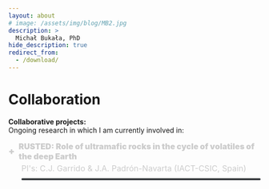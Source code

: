 ```yaml
---
layout: about
# image: /assets/img/blog/MB2.jpg
description: >
  Michał Bukała, PhD
hide_description: true
redirect_from:
  - /download/
---
```

# Collaboration        
<b> Collaborative projects: </b><br>
Ongoing research in which I am currently involved in:<br>


<html lang="pl">
<head>
  <meta charset="UTF-8">
  <title>Projekty Naukowe</title>
  <style>
    :root {
      --accent-color: rgb(79,177,186);
    }

    body {
      background-color: #2a2d2f;
      color: #cccccc;
      font-family: Arial, sans-serif;
      font-size: 1rem;
      line-height: 1.75;
      padding: 20px;
    }

    .project {
      margin-bottom: 25px;
    }

    .project-title {
      cursor: pointer;
      color: #cccccc;
      text-decoration: none;
      display: flex;
      align-items: center;
      gap: 8px;
      font-weight: 900; /* heading weight */
      font-size: 1rem;
    }

    .project-title:hover {
      text-decoration: underline;
      text-decoration-color: var(--accent-color);
    }

    .icon {
      font-size: 18px;
      transition: transform 0.3s ease;
    }

    .icon.rotate {
      transform: rotate(45deg);
    }

    .project-pis {
      margin: 4px 0 10px 26px;
      font-weight: 400;
      color: #cccccc;
      font-size: 1rem;
    }

    .toggle-content {
    max-height: 0;
    overflow: hidden;
    transition: max-height 0.4s ease;
    margin-left: 26px;
    font-weight: 400;
    font-size: 1rem;
    background-color: #393d40; 
    padding: 2px;
    border-radius: 2px;
    }


    .toggle-content.show {
      max-height: 350px;
    }

    a {
      color: var(--accent-color);
      text-decoration: none;
    }

    a:hover {
      text-decoration: underline;
    }
  </style>
</head>
<body>

  <!-- Projekt 1 -->
  <div class="project">
    <div class="project-title" onclick="toggleDetails('p1')">
      <span id="icon-p1" class="icon">+</span>
      <span>
        RUSTED: Role of ultramafic rocks in the cycle of volatiles of the deep Earth
      </span>
    </div>
    <div class="project-pis">
      PI's: C.J. Garrido & J.A. Padrón-Navarta (IACT-CSIC, Spain)
    </div>
    <div id="details-p1" class="toggle-content">
      <div>
        The RUSTED project aims to enhance our understanding of the role of ultramafic rocks in the deep cycling of two key volatile elements: sulfur and carbon. <b><i>My work focuses on studying the intrinsic redox conditions and sulfur mobility during high-pressure serpentinite devolatilization</i></b>. In particular, I integrate electron backscatter diffraction (EBSD) with advanced thermodynamic modeling to investigate a novel mechanism of carbon retention during high-pressure deserpentinization and the interaction of serpentinites with reduced COHS fluids.<br><br>

        I presented these results during an invited talk at EGU 2024 (abstract).<br><br>
        
        Project nr: PID2022-136471N-B-C21 & C22 Funded by: MICIN/ AEI/10.13039/501100011033 and FEDER program; Spain
      </div>
    </div>
  </div>

  <!-- Projekt 2 -->
  <div class="project">
    <div class="project-title" onclick="toggleDetails('p4')">
      <span id="icon-p4" class="icon">+</span>
      <span>
        GarNeat: Exploring shock metamorphic microstructures in garnets
      </span>
    </div>
    <div class="project-pis">
      PI: K. Gajewska (Lund University, Sweden)
    </div>
    <div id="details-p4" class="toggle-content">
      <div>
      The GarNeat project aim to characterize features observed in naturally and experimentally shocked (subjected to meteoritic impact events) garnets by integrating electron backscatter diffraction (EBSD) data with computational analyses of fracture networks that will allow to re-evaluate shock-induced fracturing that has already been shown in few previous studies.
      <b><i>My work here focuses on developing a python-based tool for qualitative analyses of fracture networks.</i></b><br><br>

      Project motto:<br>
        PL: "Anektuję tego pieruna" <br>
        ENG: "I hereby claim this bolt of fury"
      </div>
    </div>
  </div>

  <!-- Projekt 3 -->
  <div class="project">
    <div class="project-title" onclick="toggleDetails('p2')">
      <span id="icon-p2" class="icon">+</span>
      <span>
        Advancing in-situ white mica <sup>40</sup>Ar/<sup>39</sup>Ar and Rb-Sr geochronology as tools to resolve tectonic processes
      </span>
    </div>
    <div class="project-pis">
      PI: C.J. Barnes (IGS-PAS, Poland)
    </div>
    <div id="details-p2" class="toggle-content">
      <div>
        Project nr: <a href="https://projekty.ncn.gov.pl/en/index.php?projekt_id=511414">2021/40/C/ST10/00264</a> Funded by: NCN - National Science Centre Poland
      </div>
    </div>
  </div>

  <!-- Projekt 4 -->
  <div class="project">
    <div class="project-title" onclick="toggleDetails('p3')">
      <span id="icon-p3" class="icon">+</span>
      <span>
        Closure of the Alpine Tethys Ocean recorded in the Pieniny Klippen Belt of the Western Carpathians
      </span>
    </div>
    <div class="project-pis">
      PI: J. Majka (AGH University of Krakow, Poland)
    </div>
    <div id="details-p3" class="toggle-content">
      <div>
        The main themes of the research project includes (1) geophysical imaging of the deep crust and shallow mantle within and across the Western Carpathians; (2) documenting remnants of the Alpine Tethys and establishing time constraints for the formation of the suture zone; and (3) formulation of a new evolutionary model of Variscan crystalline basement, disappearance of the Alpine Tethys Ocean and build-up of the Western Carpathians.<br><br>

        <b><i>My work here focuses on understanding the juxtapisition of Variscan crystalline basement and its Alpine reactivation using the integrating electron backscatter diffraction (EBSD), thermodynamic modelling and <sup>40</sup>Ar/<sup>39</sup>Ar and Rb-Sr geochronology.</i></b><br><br>

        Project nr: <a href="https://projekty.ncn.gov.pl/en/index.php?projekt_id=540940">2021/43/B/ST10/02312</a> Funded by: NCN - National Science Centre Poland
      </div>
    </div>
  </div>



  <script>
    function toggleDetails(id) {
      const details = document.getElementById("details-" + id);
      const icon = document.getElementById("icon-" + id);

      details.classList.toggle("show");
      icon.classList.toggle("rotate");
    }
  </script>

</body>
</html>

